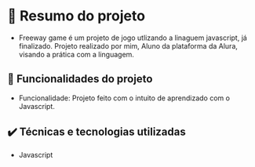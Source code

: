 <h1> 📁 Resumo do projeto</h1>

- Freeway game é um projeto de jogo utlizando a linaguem javascript, já finalizado. Projeto realizado por mim, Aluno da plataforma da Alura, visando a prática com a linguagem.


🔨 Funcionalidades do projeto
---
- Funcionalidade: Projeto feito com o intuito de aprendizado com o Javascript.


✔️ Técnicas e tecnologias utilizadas
---
- Javascript

